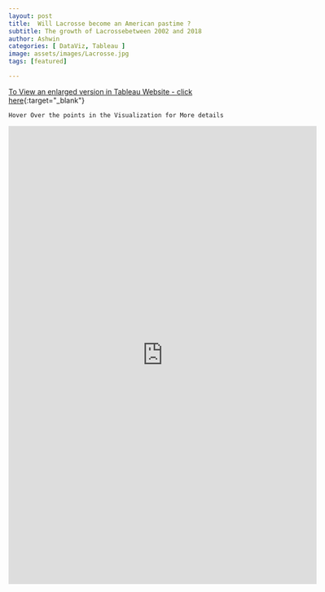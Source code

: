 ```yaml
---
layout: post
title:  Will Lacrosse become an American pastime ?
subtitle: The growth of Lacrossebetween 2002 and 2018
author: Ashwin
categories: [ DataViz, Tableau ]
image: assets/images/Lacrosse.jpg
tags: [featured]

---
```

[To View an enlarged version in Tableau Website - click here](https://public.tableau.com/views/WillLacrossebecomeanAmericanpastime/Dashboard1?:language=en-GB&:display_count=y&:origin=viz_share_link){:target="_blank"}

```
Hover Over the points in the Visualization for More details 
```

<iframe seamless frameborder="0" src="https://public.tableau.com/views/WillLacrossebecomeanAmericanpastime/Dashboard1?:language=en-GB&:display_count=y&:origin=viz_share_link&:showVizHome=no" width = '120%' height = '900'></iframe>